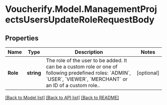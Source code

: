 # Voucherify.Model.ManagementProjectsUsersUpdateRoleRequestBody

## Properties

Name | Type | Description | Notes
------------ | ------------- | ------------- | -------------
**Role** | **string** | The role of the user to be added. It can be a custom role or one of following predefined roles: &#x60;ADMIN&#x60;, &#x60;USER&#x60;, &#x60;VIEWER&#x60;, &#x60;MERCHANT&#x60; or an ID of a custom role.. | [optional] 

[[Back to Model list]](../README.md#documentation-for-models) [[Back to API list]](../README.md#documentation-for-api-endpoints) [[Back to README]](../README.md)

